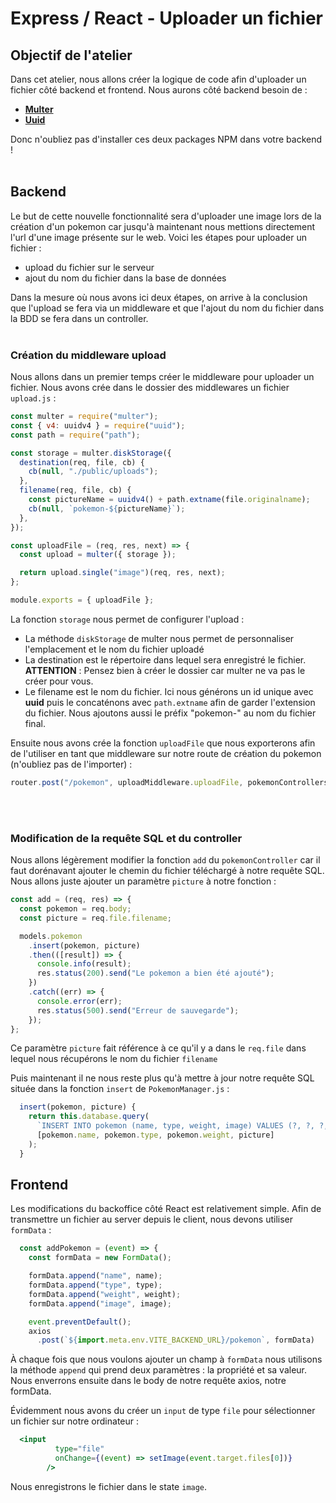# Express / React - Uploader un fichier

## Objectif de l'atelier

Dans cet atelier, nous allons créer la logique de code afin d'uploader un fichier côté backend et frontend. Nous aurons côté backend besoin de :

- [**Multer**](https://www.npmjs.com/package/multer)
- [**Uuid**](https://www.npmjs.com/package/uuid)

Donc n'oubliez pas d'installer ces deux packages NPM  dans votre backend !
<br>
<br>
## Backend

Le but de cette nouvelle fonctionnalité sera d'uploader une image lors de la création d'un pokemon car jusqu'à maintenant nous mettions directement l'url d'une image présente sur le web.
Voici les étapes pour uploader un fichier :

- upload du fichier sur le serveur
- ajout du nom du fichier dans la base de données

Dans la mesure où nous avons ici deux étapes, on arrive à la conclusion que l'upload se fera via un middleware et que l'ajout du nom du fichier dans la BDD se fera dans un controller.
<br>
<br>
### Création du middleware upload
Nous allons dans un premier temps créer le middleware pour uploader un fichier. Nous avons crée dans le dossier des middlewares un fichier `upload.js` :

```js
const multer = require("multer");
const { v4: uuidv4 } = require("uuid");
const path = require("path");

const storage = multer.diskStorage({
  destination(req, file, cb) {
    cb(null, "./public/uploads");
  },
  filename(req, file, cb) {
    const pictureName = uuidv4() + path.extname(file.originalname);
    cb(null, `pokemon-${pictureName}`);
  },
});

const uploadFile = (req, res, next) => {
  const upload = multer({ storage });

  return upload.single("image")(req, res, next);
};

module.exports = { uploadFile };
```

La fonction `storage` nous permet de configurer l'upload :

- La méthode  `diskStorage` de multer nous permet de personnaliser l'emplacement et le nom du fichier uploadé
- La destination est le répertoire dans lequel sera enregistré le fichier. **ATTENTION** : Pensez bien à créer le dossier car multer ne va pas le créer pour vous.
- Le filename est le nom du fichier. Ici nous générons un id unique avec **uuid** puis le concaténons avec `path.extname` afin de garder l'extension du fichier. Nous ajoutons aussi le préfix "pokemon-" au nom du fichier final.

Ensuite nous avons crée la fonction `uploadFile` que nous exporterons afin de l'utiliser en tant que middleware sur notre route de création du pokemon (n'oubliez pas de l'importer) : 

```js
router.post("/pokemon", uploadMiddleware.uploadFile, pokemonControllers.add);
```
<br>
<br>

### Modification de la requête SQL et du controller

Nous allons légèrement modifier la fonction `add` du `pokemonController` car il faut dorénavant ajouter le chemin du fichier téléchargé à notre requête SQL. Nous allons juste ajouter un paramètre `picture` à notre fonction :

```js
const add = (req, res) => {
  const pokemon = req.body;
  const picture = req.file.filename;

  models.pokemon
    .insert(pokemon, picture)
    .then(([result]) => {
      console.info(result);
      res.status(200).send("Le pokemon a bien été ajouté");
    })
    .catch((err) => {
      console.error(err);
      res.status(500).send("Erreur de sauvegarde");
    });
};
```

Ce paramètre `picture` fait référence à ce qu'il y a dans le `req.file` dans lequel nous récupérons le nom du fichier `filename`

Puis maintenant il ne nous reste plus qu'à mettre à jour notre requête SQL située dans la fonction `insert` de `PokemonManager.js` :

```js
  insert(pokemon, picture) {
    return this.database.query(
      `INSERT INTO pokemon (name, type, weight, image) VALUES (?, ?, ?, ?)`,
      [pokemon.name, pokemon.type, pokemon.weight, picture]
    );
  }
```

## Frontend

Les modifications du backoffice côté React est relativement simple.
Afin de transmettre un fichier au server depuis le client, nous devons utiliser `formData` :

```js
  const addPokemon = (event) => {
    const formData = new FormData();

    formData.append("name", name);
    formData.append("type", type);
    formData.append("weight", weight);
    formData.append("image", image);

    event.preventDefault();
    axios
      .post(`${import.meta.env.VITE_BACKEND_URL}/pokemon`, formData)
```

À chaque fois que nous voulons ajouter un champ à `formData` nous utilisons la méthode `append` qui prend deux paramètres : la propriété et sa valeur.
Nous enverrons ensuite dans le body de notre requête axios, notre formData.

Évidemment nous avons du créer un `input` de type `file` pour sélectionner un fichier sur notre ordinateur :

```jsx
  <input
          type="file"
          onChange={(event) => setImage(event.target.files[0])}
        />
```

Nous enregistrons le fichier dans le state `image`.



